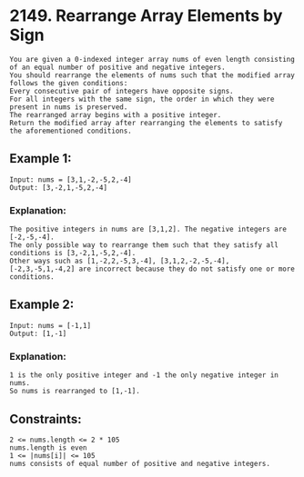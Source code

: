 # 2149. Rearrange Array Elements by Sign
    You are given a 0-indexed integer array nums of even length consisting of an equal number of positive and negative integers.
    You should rearrange the elements of nums such that the modified array follows the given conditions:
    Every consecutive pair of integers have opposite signs.
    For all integers with the same sign, the order in which they were present in nums is preserved.
    The rearranged array begins with a positive integer.
    Return the modified array after rearranging the elements to satisfy the aforementioned conditions.

 

## Example 1:
    Input: nums = [3,1,-2,-5,2,-4]
    Output: [3,-2,1,-5,2,-4]
### Explanation:
    The positive integers in nums are [3,1,2]. The negative integers are [-2,-5,-4].
    The only possible way to rearrange them such that they satisfy all conditions is [3,-2,1,-5,2,-4].
    Other ways such as [1,-2,2,-5,3,-4], [3,1,2,-2,-5,-4], [-2,3,-5,1,-4,2] are incorrect because they do not satisfy one or more conditions.  

## Example 2:
    Input: nums = [-1,1]
    Output: [1,-1]
### Explanation:
    1 is the only positive integer and -1 the only negative integer in nums.
    So nums is rearranged to [1,-1].
 

## Constraints:
    2 <= nums.length <= 2 * 105
    nums.length is even
    1 <= |nums[i]| <= 105
    nums consists of equal number of positive and negative integers.